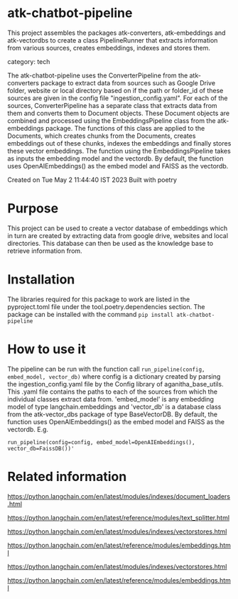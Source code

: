 
# atk-chatbot-pipeline

This project assembles the packages atk-converters, atk-embeddings and atk-vectordbs to create a class PipelineRunner that extracts information from various sources, creates embeddings, indexes and stores them. 

category: tech

The atk-chatbot-pipeline uses the ConverterPipeline from the atk-converters package to extract data from sources such as Google Drive folder, website or local directory based on if the path or folder_id of these sources are given in the config file "ingestion_config.yaml". For each of the sources, ConverterPipeline has a separate class that extracts data from them and converts them to Document objects. These Document objects are combined and processed using the EmbeddingsPipeline class from the atk-embeddings package. The functions of this class are applied to the Documents, which creates chunks from the Documents, creates embeddings out of these chunks, indexes the embeddings and finally stores these vector embeddings. The function using the EmbeddingsPipeline takes as inputs the embedding model and the vectordb. By default, the function uses OpenAIEmbeddings() as the embed model and FAISS as the vectordb.
  
  
Created on Tue May  2 11:44:40 IST 2023
  Built with poetry


# Purpose
This project can be used to create a vector database of embeddings which in turn are created by extracting data from google drive, websites and local directories. This database can then be used as the knowledge base to retrieve information from.

# Installation
The libraries required for this package to work are listed in the pyproject.toml file under the tool.poetry.dependencies section. The package can be installed with the command `pip install atk-chatbot-pipeline`

# How to use it
The pipeline can be run with the function call `run_pipeline(config, embed_model, vector_db)` where config is a dictionary created by parsing the ingestion_config.yaml file by the Config library of aganitha_base_utils. This .yaml file contains the paths to each of the sources from which the individual classes extract data from. 'embed_model' is any embedding model of type langchain.embeddings and 'vector_db' is a database class from the atk-vector_dbs package of type BaseVectorDB. By default, the function uses OpenAIEmbeddings() as the embed model and FAISS as the vectordb. E.g. 

`run_pipeline(config=config, embed_model=OpenAIEmbeddings(), vector_db=FaissDB())'`

# Related information
https://python.langchain.com/en/latest/modules/indexes/document_loaders.html

https://python.langchain.com/en/latest/reference/modules/text_splitter.html

https://python.langchain.com/en/latest/modules/indexes/vectorstores.html

https://python.langchain.com/en/latest/reference/modules/embeddings.html

https://python.langchain.com/en/latest/modules/indexes/vectorstores.html

https://python.langchain.com/en/latest/reference/modules/embeddings.html
